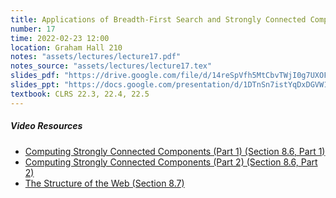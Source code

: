 ```yaml
---
title: Applications of Breadth-First Search and Strongly Connected Components
number: 17
time: 2022-02-23 12:00
location: Graham Hall 210
notes: "assets/lectures/lecture17.pdf"
notes_source: "assets/lectures/lecture17.tex"
slides_pdf: "https://drive.google.com/file/d/14reSpVfh5MtCbvTWjI0g7UXOFDLBanoo/view?usp=sharing"
slides_ppt: "https://docs.google.com/presentation/d/1DTnSn7istYqDxDGVW1n31iuwIYnZqnitChYBQh2DRJo/edit?usp=sharing"
textbook: CLRS 22.3, 22.4, 22.5
---
```


##### Video Resources
- [Computing Strongly Connected Components (Part 1) (Section 8.6, Part 1)](https://www.youtube.com/watch?v=O98hLTYVN3c&list=PLEGCF-WLh2RJ5W-pt-KE9GUArTDzVwL1P&index=9)
- [Computing Strongly Connected Components (Part 2) (Section 8.6, Part 2)](https://www.youtube.com/watch?v=gbs3UNRJIYk&list=PLEGCF-WLh2RJ5W-pt-KE9GUArTDzVwL1P&index=10)
- [The Structure of the Web (Section 8.7)](https://www.youtube.com/watch?v=7YodysGShlo&list=PLEGCF-WLh2RJ5W-pt-KE9GUArTDzVwL1P&index=11)